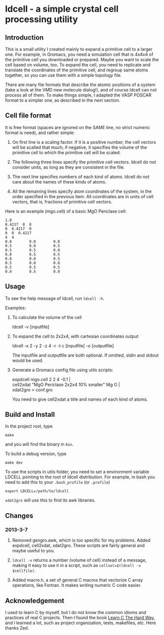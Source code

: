 ldcell - a simple crystal cell processing utility
=================================================

Introduction
------------

This is a small utility I created mainly to expand a primitive cell to a larger
one. For example, in Gromacs, you need a simulation cell that is 4x4x4 of the
primitive cell you downloaded or prepared. Maybe you want to scale the cell
based on volume, too. To expand the cell, you need to replicate and translate
the coordinates of the primitive cell, and regroup same atoms together, so you
can use them with a simple topology file.

There are many file formats that describe the atomic positions of a system
(take a look at the VMD new molecule dialog!), and of course ldcell can not
process all of them. To make things simple, I adapted the VASP POSCAR format to
a simpler one, as described in the next section.

Cell file format
----------------

It is free format (spaces are ignored on the SAME line, no strict numeric
format is need), and rather simple:

1. On first line is a scaling factor. If it is a positive number, the cell
   vectors will be scalled that much; if negative, it specifies the volume of
   the primitive cell to which the primitive cell will be scaled.

2. The following three lines specify the primitive cell vectors. ldcell do not
   consider units, as long as they are consistent in the file.

3. The next line specifies numbers of each kind of atoms. ldcell do not care
   about the names of these kinds of atoms.

4. All the remaining lines specify atom coordinates of the system, in the order
   specified in the previous item. All coordinates are in units of cell
   vectors, that is, fractions of primitive cell vectors.

Here is an example (mgo.cell) of a basic MgO Periclase cell:

    1.0
    0.4217  0  0
    0  0.4217  0
    0  0  0.4217
    4  4
    0.0        0.0        0.0   
    0.5        0.0        0.5   
    0.5        0.5        0.0   
    0.0        0.5        0.5   
    0.0        0.0        0.5   
    0.5        0.0        0.0   
    0.5        0.5        0.5   
    0.0        0.5        0.0   

Usage
-----

To see the help message of ldcell, run `ldcell -h`.

Examples:

1. To calculate the volume of the cell

    ldcell -v [inputfile]

2. To expand the cell to 2x2x4, with cartesian coordinates output 
    
    ldcell -x 2 -y 2 -z 4 -r -t c [inputfile] -o [outputfile]

   The inputfile and outputfile are both optional. If omitted, stdin
   and stdout would be used.

3. Generate a Gromacs config file using utils scripts:

   expdcell mgo.cell 2 2 4 -0.1 | \
   cell2xdat "MgO Periclase 2x2x4 10% smaller" Mg O | \
   xdat2gro > conf.gro

   You need to give cell2xdat a title and names of each kind of atoms.

Build and Install
-----------------

In the project root, type

    make

and you will find the binary in `bin`.

To build a debug version, type

    make dev

To use the scripts in utils folder, you need to set a environment
variable LDCELL pointing to the root of ldcell distribution. For example, in
bash you need to add this to your `.bash_profile` (or `.profile`)

    export LDCELL=/path/to/ldcell

`xdat2gro` will use this to find its awk libraries.

Changes
-------

### 2013-3-7

1. Removed gengro.awk, which is too specific for my problems. Added expdcell,
   cell2xdat, xdat2gro. These scripts are fairly general and maybe useful to
   you.

2. `ldcell -v` returns a number (volume of cell) instead of a message, making
   it easy to use it in a script, such as `cellvol=$(ldcell -v $cellfile)`.

3. Added macro.h, a set of general C macros that vectorize C array operations,
   like Fortran. It makes writing numeric C code easier.

Acknowledgement
---------------

I used to learn C by myself, but I do not know the common idioms and practices
of real C projects. Then I found the book [Learn C The Hard
Way](http://c.learncodethehardway.org/book/), and I learned a lot, such as
project organization, tests, makefiles, etc. Here thanks Zed.
